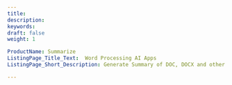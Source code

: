 ```yaml
---
title: 
description: 
keywords: 
draft: false
weight: 1

ProductName: Summarize
ListingPage_Title_Text:  Word Processing AI Apps
ListingPage_Short_Description: Generate Summary of DOC, DOCX and other Microsoft Word files, with AI for FREE.

---
```



